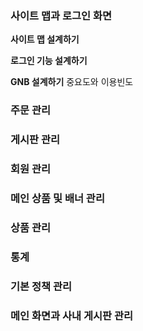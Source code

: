 ### 사이트 맵과 로그인 화면
**사이트 맵 설계하기**

**로그인 기능 설계하기**

**GNB 설계하기**
중요도와 이용빈도 

### 주문 관리
### 게시판 관리
### 회원 관리
### 메인 상품 및 배너 관리
### 상품 관리
### 통계
### 기본 정책 관리
### 메인 화면과 사내 게시판 관리
